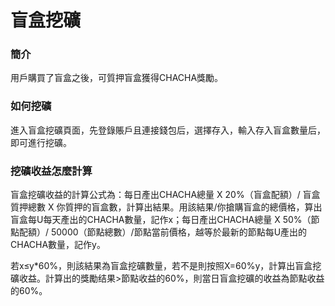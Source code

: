 # 盲盒挖礦

### 簡介

用戶購買了盲盒之後，可質押盲盒獲得CHACHA獎勵。

### 如何挖礦

進入盲盒挖礦頁面，先登錄賬戶且連接錢包后，選擇存入，輸入存入盲盒數量后，即可進行挖礦。

### 挖礦收益怎麼計算

盲盒挖礦收益的計算公式為：每日產出CHACHA總量 X 20%（盲盒配額）/ 盲盒質押總數 X 你質押的盲盒數，計算出結果。用該結果/你搶購盲盒的總價格，算出盲盒每U每天產出的CHACHA數量，記作x；每日產出CHACHA總量 X 50%（節點配額）/ 50000（節點總數）/節點當前價格，越等於最新的節點每U產出的CHACHA數量，記作y。

若x≤y\*60%，則該結果為盲盒挖礦數量，若不是則按照X=60%y，計算出盲盒挖礦收益。計算出的獎勵结果>節點收益的60%，則當日盲盒挖礦的收益為節點收益的60%。



